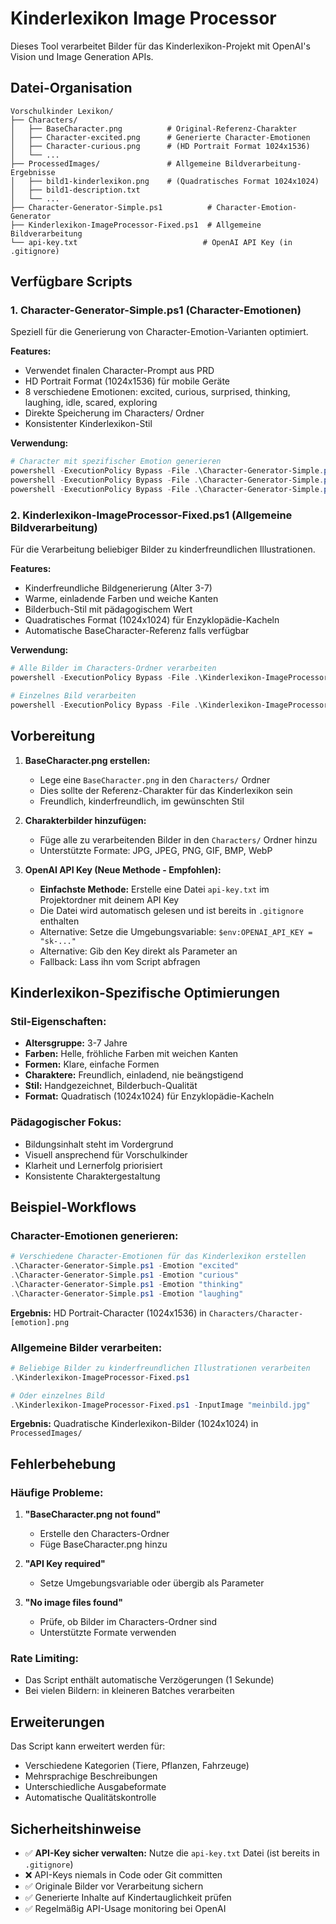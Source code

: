 # Kinderlexikon Image Processor

Dieses Tool verarbeitet Bilder für das Kinderlexikon-Projekt mit OpenAI's Vision und Image Generation APIs.

## Datei-Organisation

```
Vorschulkinder Lexikon/
├── Characters/
│   ├── BaseCharacter.png          # Original-Referenz-Charakter
│   ├── Character-excited.png      # Generierte Character-Emotionen
│   ├── Character-curious.png      # (HD Portrait Format 1024x1536)
│   └── ...
├── ProcessedImages/               # Allgemeine Bildverarbeitung-Ergebnisse
│   ├── bild1-kinderlexikon.png    # (Quadratisches Format 1024x1024)
│   ├── bild1-description.txt
│   └── ...
├── Character-Generator-Simple.ps1          # Character-Emotion-Generator
├── Kinderlexikon-ImageProcessor-Fixed.ps1  # Allgemeine Bildverarbeitung
└── api-key.txt                            # OpenAI API Key (in .gitignore)
```

## Verfügbare Scripts

### 1. Character-Generator-Simple.ps1 (Character-Emotionen)
Speziell für die Generierung von Character-Emotion-Varianten optimiert.

**Features:**
- Verwendet finalen Character-Prompt aus PRD
- HD Portrait Format (1024x1536) für mobile Geräte
- 8 verschiedene Emotionen: excited, curious, surprised, thinking, laughing, idle, scared, exploring
- Direkte Speicherung im Characters/ Ordner
- Konsistenter Kinderlexikon-Stil

**Verwendung:**
```powershell
# Character mit spezifischer Emotion generieren
powershell -ExecutionPolicy Bypass -File .\Character-Generator-Simple.ps1 -Emotion "excited"
powershell -ExecutionPolicy Bypass -File .\Character-Generator-Simple.ps1 -Emotion "curious"
powershell -ExecutionPolicy Bypass -File .\Character-Generator-Simple.ps1 -Emotion "thinking"
```

### 2. Kinderlexikon-ImageProcessor-Fixed.ps1 (Allgemeine Bildverarbeitung)
Für die Verarbeitung beliebiger Bilder zu kinderfreundlichen Illustrationen.

**Features:**
- Kinderfreundliche Bildgenerierung (Alter 3-7)
- Warme, einladende Farben und weiche Kanten
- Bilderbuch-Stil mit pädagogischem Wert
- Quadratisches Format (1024x1024) für Enzyklopädie-Kacheln
- Automatische BaseCharacter-Referenz falls verfügbar

**Verwendung:**
```powershell
# Alle Bilder im Characters-Ordner verarbeiten
powershell -ExecutionPolicy Bypass -File .\Kinderlexikon-ImageProcessor-Fixed.ps1

# Einzelnes Bild verarbeiten
powershell -ExecutionPolicy Bypass -File .\Kinderlexikon-ImageProcessor-Fixed.ps1 -InputImage ".\Characters\meinbild.png"
```

## Vorbereitung

1. **BaseCharacter.png erstellen:**
   - Lege eine `BaseCharacter.png` in den `Characters/` Ordner
   - Dies sollte der Referenz-Charakter für das Kinderlexikon sein
   - Freundlich, kinderfreundlich, im gewünschten Stil

2. **Charakterbilder hinzufügen:**
   - Füge alle zu verarbeitenden Bilder in den `Characters/` Ordner hinzu
   - Unterstützte Formate: JPG, JPEG, PNG, GIF, BMP, WebP

3. **OpenAI API Key (Neue Methode - Empfohlen):**
   - **Einfachste Methode:** Erstelle eine Datei `api-key.txt` im Projektordner mit deinem API Key
   - Die Datei wird automatisch gelesen und ist bereits in `.gitignore` enthalten
   - Alternative: Setze die Umgebungsvariable: `$env:OPENAI_API_KEY = "sk-..."`
   - Alternative: Gib den Key direkt als Parameter an
   - Fallback: Lass ihn vom Script abfragen

## Kinderlexikon-Spezifische Optimierungen

### Stil-Eigenschaften:
- **Altersgruppe:** 3-7 Jahre
- **Farben:** Helle, fröhliche Farben mit weichen Kanten
- **Formen:** Klare, einfache Formen
- **Charaktere:** Freundlich, einladend, nie beängstigend
- **Stil:** Handgezeichnet, Bilderbuch-Qualität
- **Format:** Quadratisch (1024x1024) für Enzyklopädie-Kacheln

### Pädagogischer Fokus:
- Bildungsinhalt steht im Vordergrund
- Visuell ansprechend für Vorschulkinder
- Klarheit und Lernerfolg priorisiert
- Konsistente Charaktergestaltung

## Beispiel-Workflows

### Character-Emotionen generieren:
```powershell
# Verschiedene Character-Emotionen für das Kinderlexikon erstellen
.\Character-Generator-Simple.ps1 -Emotion "excited"
.\Character-Generator-Simple.ps1 -Emotion "curious"
.\Character-Generator-Simple.ps1 -Emotion "thinking"
.\Character-Generator-Simple.ps1 -Emotion "laughing"
```
**Ergebnis:** HD Portrait-Character (1024x1536) in `Characters/Character-[emotion].png`

### Allgemeine Bilder verarbeiten:
```powershell
# Beliebige Bilder zu kinderfreundlichen Illustrationen verarbeiten
.\Kinderlexikon-ImageProcessor-Fixed.ps1

# Oder einzelnes Bild
.\Kinderlexikon-ImageProcessor-Fixed.ps1 -InputImage "meinbild.jpg"
```
**Ergebnis:** Quadratische Kinderlexikon-Bilder (1024x1024) in `ProcessedImages/`

## Fehlerbehebung

### Häufige Probleme:
1. **"BaseCharacter.png not found"**
   - Erstelle den Characters-Ordner
   - Füge BaseCharacter.png hinzu

2. **"API Key required"**
   - Setze Umgebungsvariable oder übergib als Parameter

3. **"No image files found"**
   - Prüfe, ob Bilder im Characters-Ordner sind
   - Unterstützte Formate verwenden

### Rate Limiting:
- Das Script enthält automatische Verzögerungen (1 Sekunde)
- Bei vielen Bildern: in kleineren Batches verarbeiten

## Erweiterungen

Das Script kann erweitert werden für:
- Verschiedene Kategorien (Tiere, Pflanzen, Fahrzeuge)
- Mehrsprachige Beschreibungen
- Unterschiedliche Ausgabeformate
- Automatische Qualitätskontrolle

## Sicherheitshinweise

- ✅ **API-Key sicher verwalten:** Nutze die `api-key.txt` Datei (ist bereits in `.gitignore`)
- ❌ API-Keys niemals in Code oder Git committen
- ✅ Originale Bilder vor Verarbeitung sichern
- ✅ Generierte Inhalte auf Kindertauglichkeit prüfen
- ✅ Regelmäßig API-Usage monitoring bei OpenAI 